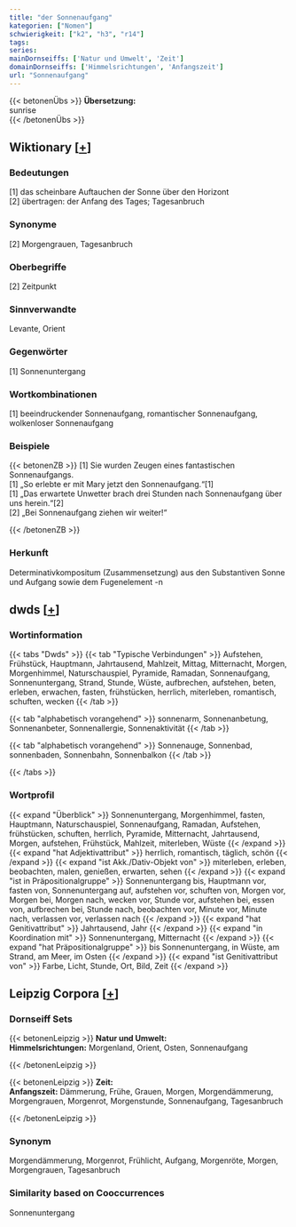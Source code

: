 ```yaml
---
title: "der Sonnenaufgang"
kategorien: ["Nomen"]
schwierigkeit: ["k2", "h3", "r14"]
tags:
series:
mainDornseiffs: ['Natur und Umwelt', 'Zeit']
domainDornseiffs: ['Himmelsrichtungen', 'Anfangszeit']
url: "Sonnenaufgang"
---
```


{{< betonenÜbs >}}
**Übersetzung:**  
sunrise  
{{< /betonenÜbs >}}

## Wiktionary [[+](https://de.wiktionary.org/wiki/Sonnenaufgang)]

### Bedeutungen
[1] das scheinbare Auftauchen der Sonne über den Horizont  
[2] übertragen: der Anfang des Tages; Tagesanbruch  

### Synonyme
[2] Morgengrauen, Tagesanbruch  

### Oberbegriffe
[2] Zeitpunkt  

### Sinnverwandte
Levante, Orient  

### Gegenwörter
[1] Sonnenuntergang  

### Wortkombinationen
[1] beeindruckender Sonnenaufgang, romantischer Sonnenaufgang, wolkenloser Sonnenaufgang  

### Beispiele
{{< betonenZB >}}
[1] Sie wurden Zeugen eines fantastischen Sonnenaufgangs.  
[1] „So erlebte er mit Mary jetzt den Sonnenaufgang.“[1]  
[1] „Das erwartete Unwetter brach drei Stunden nach Sonnenaufgang über uns herein.“[2]  
[2] „Bei Sonnenaufgang ziehen wir weiter!“  

{{< /betonenZB >}}
### Herkunft
Determinativkompositum (Zusammensetzung) aus den Substantiven Sonne und Aufgang sowie dem Fugenelement -n  



## dwds [[+](https://www.dwds.de/wb/Sonnenaufgang)]

### Wortinformation
{{< tabs "Dwds" >}}
{{< tab "Typische Verbindungen" >}}
Aufstehen, Frühstück, Hauptmann, Jahrtausend, Mahlzeit, Mittag, Mitternacht, Morgen, Morgenhimmel, Naturschauspiel, Pyramide, Ramadan, Sonnenaufgang, Sonnenuntergang, Strand, Stunde, Wüste, aufbrechen, aufstehen, beten, erleben, erwachen, fasten, frühstücken, herrlich, miterleben, romantisch, schuften, wecken
{{< /tab >}}

{{< tab "alphabetisch vorangehend" >}}
sonnenarm, Sonnenanbetung, Sonnenanbeter, Sonnenallergie, Sonnenaktivität
{{< /tab >}}

{{< tab "alphabetisch vorangehend" >}}
Sonnenauge, Sonnenbad, sonnenbaden, Sonnenbahn, Sonnenbalkon
{{< /tab >}}

{{< /tabs >}}

### Wortprofil
{{< expand "Überblick" >}} Sonnenuntergang, Morgenhimmel, fasten, Hauptmann, Naturschauspiel, Sonnenaufgang, Ramadan, Aufstehen, frühstücken, schuften, herrlich, Pyramide, Mitternacht, Jahrtausend, Morgen, aufstehen, Frühstück, Mahlzeit, miterleben, Wüste {{< /expand >}}
{{< expand "hat Adjektivattribut" >}} herrlich, romantisch, täglich, schön {{< /expand >}}
{{< expand "ist Akk./Dativ-Objekt von" >}} miterleben, erleben, beobachten, malen, genießen, erwarten, sehen {{< /expand >}}
{{< expand "ist in Präpositionalgruppe" >}} Sonnenuntergang bis, Hauptmann vor, fasten von, Sonnenuntergang auf, aufstehen vor, schuften von, Morgen vor, Morgen bei, Morgen nach, wecken vor, Stunde vor, aufstehen bei, essen von, aufbrechen bei, Stunde nach, beobachten vor, Minute vor, Minute nach, verlassen vor, verlassen nach {{< /expand >}}
{{< expand "hat Genitivattribut" >}} Jahrtausend, Jahr {{< /expand >}}
{{< expand "in Koordination mit" >}} Sonnenuntergang, Mitternacht {{< /expand >}}
{{< expand "hat Präpositionalgruppe" >}} bis Sonnenuntergang, in Wüste, am Strand, am Meer, im Osten {{< /expand >}}
{{< expand "ist Genitivattribut von" >}} Farbe, Licht, Stunde, Ort, Bild, Zeit {{< /expand >}}

## Leipzig Corpora [[+](https://corpora.uni-leipzig.de/en/res?word=Sonnenaufgang&corpusId=deu_newscrawl-public_2018)]

### Dornseiff Sets
{{< betonenLeipzig >}}
**Natur und Umwelt:**  
**Himmelsrichtungen:** Morgenland, Orient, Osten, Sonnenaufgang  

{{< /betonenLeipzig >}}


{{< betonenLeipzig >}}
**Zeit:**  
**Anfangszeit:** Dämmerung, Frühe, Grauen, Morgen, Morgendämmerung, Morgengrauen, Morgenrot, Morgenstunde, Sonnenaufgang, Tagesanbruch  

{{< /betonenLeipzig >}}

### Synonym
Morgendämmerung, Morgenrot, Frühlicht, Aufgang, Morgenröte, Morgen, Morgengrauen, Tagesanbruch


### Similarity based on Cooccurrences
Sonnenuntergang

